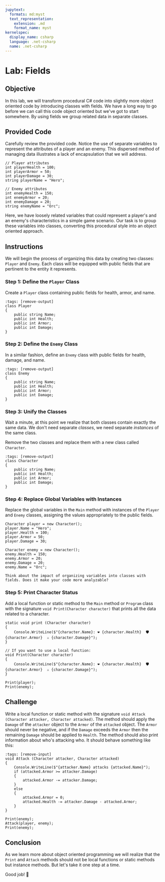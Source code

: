 ```yaml
---
jupytext:
  formats: md:myst
  text_representation:
    extension: .md
    format_name: myst
kernelspec:
  display_name: csharp
  language: .net-csharp
  name: .net-csharp
---
```


# Lab: Fields

## Objective

In this lab, we will transform procedural C# code into slightly more object oriented code by introducing classes with fields. We have a long way to go before we can call this code object oriented but we've got to start somewhere. By using fields we group related data in separate classes.

## Provided Code

Carefully review the provided code. Notice the use of separate variables to represent the attributes of a player and an enemy. This dispersed method of managing data illustrates a lack of encapsulation that we will address.

```{code-cell}
// Player attributes
int playerHealth = 100;
int playerArmor = 50;
int playerDamage = 30;
string playerName = "Hero";

// Enemy attributes
int enemyHealth = 150;
int enemyArmor = 20;
int enemyDamage = 20;
string enemyName = "Orc";
```

Here, we have loosely related variables that could represent a player's and an enemy's characteristics in a simple game scenario. Our task is to group these variables into classes, converting this procedural style into an object oriented approach.

## Instructions

We will begin the process of organizing this data by creating two classes: `Player` and `Enemy`. Each class will be equipped with public fields that are pertinent to the entity it represents.

### Step 1: Define the `Player` Class

Create a `Player` class containing public fields for health, armor, and name.

```{code-cell}
:tags: [remove-output]
class Player
{
    public string Name;
    public int Health;
    public int Armor;
    public int Damage;
}
```

### Step 2: Define the `Enemy` Class

In a similar fashion, define an `Enemy` class with public fields for health, damage, and name.

```{code-cell}
:tags: [remove-output]
class Enemy
{
    public string Name;
    public int Health;
    public int Armor;
    public int Damage;
}
```

### Step 3: Unify the Classes

Wait a minute, at this point we realize that both classes contain exactly the same data. We don't need separate *classes*, we need separate *instances* of the same class.

Remove the two classes and replace them with a new class called `Character`.

```{code-cell}
:tags: [remove-output]
class Character
{
    public string Name;
    public int Health;
    public int Armor;
    public int Damage;
}
```

### Step 4: Replace Global Variables with Instances

Replace the global variables in the `Main` method with instances of the `Player` and `Enemy` classes, assigning the values appropriately to the public fields.

```{code-cell}
Character player = new Character();
player.Name = "Hero";
player.Health = 100;
player.Armor = 50;
player.Damage = 30;

Character enemy = new Character();
enemy.Health = 150;
enemy.Armor = 20;
enemy.Damage = 20;
enemy.Name = "Orc";
```

```{admonition} 🤔 Reflection
Think about the impact of organizing variables into classes with fields. Does it make your code more analyzable?
```

### Step 5: Print Character Status

Add a local function or static method to the `Main` method or `Program` class with the signature `void Print(Character character)` that prints all the data related to a character.

```{code-cell}
static void print (Character character)
{
    Console.WriteLine($"{character.Name}: ❤️ {character.Health}  🛡️ {character.Armor}  ⚔️ {character.Damage}");
}
```

```{code-cell}
// If you want to use a local function:
void Print(Character character)
{
    Console.WriteLine($"{character.Name}: ❤️ {character.Health}  🛡️ {character.Armor}  ⚔️ {character.Damage}");
}
```

```{code-cell}
Print(player);
Print(enemy);
```

## Challenge

Write a local function or static method with the signature `void Attack (Character attacker, Character attacked)`.
The method should apply the `Damage` of the `attacker` object to the `Armor` of the `attacked` object. The `Armor` should never be negative, and if the `Damage` exceeds the `Armor` then the remaining `Damage` should be applied to `Health`.
The method should also print information about who's attacking who.
It should behave something like this:

```{code-cell}
:tags: [remove-input]
void Attack (Character attacker, Character attacked)
{
    Console.WriteLine($"{attacker.Name} attacks {attacked.Name}");
    if (attacked.Armor >= attacker.Damage)
    {
        attacked.Armor -= attacker.Damage;
    }
    else
    {
        attacked.Armor = 0;
        attacked.Health -= attacker.Damage - attacked.Armor;
    }
}
```

```{code-cell}
Print(enemy);
Attack(player, enemy);
Print(enemy);
```

## Conclusion

As we learn more about object oriented programming we will realize that the `Print` and `Attack` methods should not be local functions or static methods but instance methods.
But let's take it one step at a time.

Good job! 🥳

